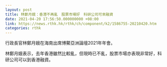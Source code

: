 ```yaml
---
layout: post
title: 林鄭月娥：香港不再亂　股票市場好　科研公司可來融資
date: 2021-04-20 17:56:50.000000000 +08:00
link: https://news.rthk.hk/rthk/ch/component/k2/1586755-20210420.htm
categories: rthk
---
```


行政長官林鄭月娥在海南出席博鰲亞洲論壇2021年年會。

林鄭月娥表示，去年香港雖然比較亂，但現時已不亂，股票市場亦表現非常好，科研公司可以到香港融資。
